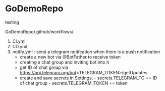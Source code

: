 # GoDemoRepo

testing


GoDemoRepo/.github/workflows/
1. CI.yml
2. CD.yml
3. notify.yml : send a telegram notifcation when there is a push notification
      - create a new bot via @BotFather to receive token
      - creating a chat group and inviting bot into it
      - get ID of chat group via https://api.telegram.org/bot<TELEGRAM_TOKEN>/getUpdates
      - create and save secrets in Settings,
              - secrets.TELEGRAM_TO == ID of chat group
              - secrets.TELEGRAM_TOKEN == token

